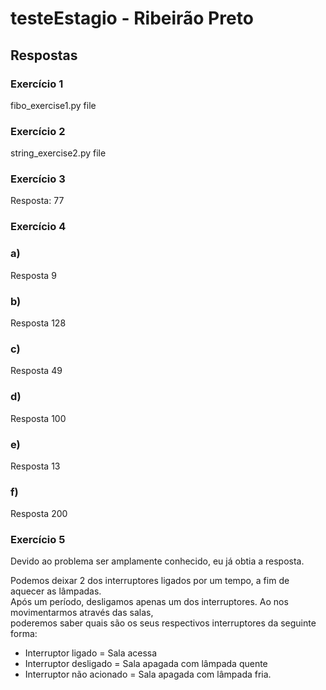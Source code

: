 # testeEstagio - Ribeirão Preto

## Respostas

### Exercício 1

fibo_exercise1.py file

### Exercício 2

string_exercise2.py file

### Exercício 3

Resposta: 77

### Exercício 4

### a)

Resposta 9

### b)

Resposta 128

### c)

Resposta 49

### d)

Resposta 100

### e)

Resposta 13

### f)

Resposta 200

### Exercício 5

Devido ao problema ser amplamente conhecido, eu já obtia a resposta.

Podemos deixar 2 dos interruptores ligados por um tempo, a fim de aquecer as lâmpadas.  
Após um período, desligamos apenas um dos interruptores. Ao nos movimentarmos através das salas,  
poderemos saber quais são os seus respectivos interruptores da seguinte forma:  

- Interruptor ligado = Sala acessa
- Interruptor desligado = Sala apagada com lâmpada quente
- Interruptor não acionado = Sala apagada com lâmpada fria.
